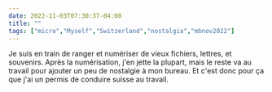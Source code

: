 ---date: 2022-11-03T07:30:37-04:00title: ""tags: ["micro","Myself","Switzerland","nostalgia","mbnov2022"]---Je suis en train de ranger et numériser de vieux fichiers, lettres, et souvenirs. Après la numérisation, j'en jette la plupart, mais le reste va au travail pour ajouter un peu de nostalgie à mon bureau. Et c'est donc pour ça que j'ai un permis de conduire suisse au travail.